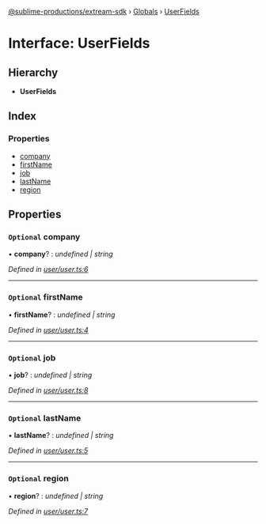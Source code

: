 [@sublime-productions/extream-sdk](../README.md) › [Globals](../globals.md) › [UserFields](userfields.md)

# Interface: UserFields

## Hierarchy

* **UserFields**

## Index

### Properties

* [company](userfields.md#optional-company)
* [firstName](userfields.md#optional-firstname)
* [job](userfields.md#optional-job)
* [lastName](userfields.md#optional-lastname)
* [region](userfields.md#optional-region)

## Properties

### `Optional` company

• **company**? : *undefined | string*

*Defined in [user/user.ts:6](https://github.com/Extream-SaaS/ex-sdk/blob/2aed8a2/src/user/user.ts#L6)*

___

### `Optional` firstName

• **firstName**? : *undefined | string*

*Defined in [user/user.ts:4](https://github.com/Extream-SaaS/ex-sdk/blob/2aed8a2/src/user/user.ts#L4)*

___

### `Optional` job

• **job**? : *undefined | string*

*Defined in [user/user.ts:8](https://github.com/Extream-SaaS/ex-sdk/blob/2aed8a2/src/user/user.ts#L8)*

___

### `Optional` lastName

• **lastName**? : *undefined | string*

*Defined in [user/user.ts:5](https://github.com/Extream-SaaS/ex-sdk/blob/2aed8a2/src/user/user.ts#L5)*

___

### `Optional` region

• **region**? : *undefined | string*

*Defined in [user/user.ts:7](https://github.com/Extream-SaaS/ex-sdk/blob/2aed8a2/src/user/user.ts#L7)*
